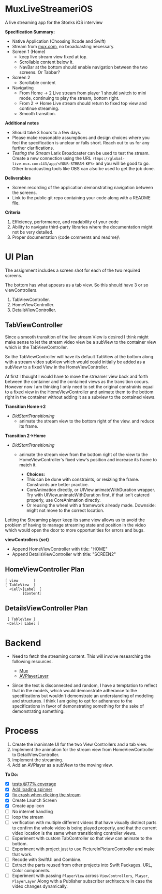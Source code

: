 # MuxLiveStreameriOS
A live streaming app for the Stonks iOS interview

**Specification Summary:** 
- Native Application (Choosing Xcode and Swift)
- Stream from [mux.com](https://docs.mux.com/guides/video/start-live-streaming), no broadcasting necessary. 
- Screen 1 (Home) 
  - keep live stream view fixed at top. 
  - Scrollable content below it. 
  - NavBar at the bottom should enable navigation between the two screens.  Or Tabbar? 
- Screen 2 
  - Scrollable content 
- Navigating
  - From Home -> 2 Live stream from player 1 should switch to mini mode, continuing to play the stream, bottom right.  
  - From 2 -> Home Live stream should return to fixed top view and continue streaming.
  - Smooth transition. 

**Additional notes**
- Should take 3 hours to a few days.
- Please make reasonable assumptions and design choices where you feel the specification is unclear or falls short. Reach out to us for any further clarifications. 
- *Testing the Stream* Larix Broadcaster can be used to test the stream. Create a new connection using the URL `rtmps://global-live.mux.com:443/app/<YOUR-STREAM-KEY>` and you will be good to go. Other broadcasting tools like OBS can also be used to get the job done.

**Deliverables**
- Screen recording of the application demonstrating navigation between the screens.
- Link to the public git repo containing your code along with a README file.

**Criteria**
1. Efficiency, performance, and readability of your code
2. Ability to navigate third-party libraries where the documentation might not be
very detailed.
3. Proper documentation (code comments and readme)\

# UI Plan #
The assignment includes a screen shot for each of the two required screens. 

The bottom has what appears as a tab view.  So this should have 3 or so viewControllers.  
1.  TabViewController. 
2.  HomeViewController.
3.  DetailsViewController.

## TabViewController ##
Since a smooth transition of the live stream View is desired I think might make sense to let the stream video view be a subView to the container view which is the TabViewController. 

So the TabViewController will have its default TabView at the bottom along with a stream video subView which would could initially be added as a subView to a fixed View in the HomeViewController.

At first I thought I would have to move the streamer view back and forth between the container and the contained views as the transition occurs.  However now I am thinking I only need to set the original constraints equal to a fixed view in the HomeViewController and animate them to the bottom right in the container without adding it as a subview to the contained views. 

**Transition Home->2** 
- *DidStartTransitioning*
  - animate the stream view to the bottom right of the view. and reduce its frame. 

**Transition 2->Home**
- *DidStartTransitioning*
  - animate the stream view from the bottom right of the view to the HomeViewController's fixed view's position and increase its frame to match it. 
    
    -  **Choices:** 
     - This can be done with constraints, or resizing the frame. Constraints are better practice. 
     - CoreAnimation directly, or UIView.animateWithDuration wrapper.  Try with UIView.animateWithDuration first, if that isn't catered properly, use CoreAnimation directly.  
     - Or reusing the wheel with a framework already made. Downside: might not move to the correct location.

Letting the Streaming player keep its same view allows us to avoid the problem of having to manage streaming state and position in the video which would open the door to more opportunities for errors and bugs.  

**viewControllers {set}**
- Append HomeViewController with title: "HOME"
- Append DetailsViewController with title: "SCREEN2"

## HomeViewController Plan ##
  ```[ Label      ]
  [ view       ]
  [ TableView  ] 
    <Cell>[Label  ]
          [Content]
   ```
  
## DetailsViewController Plan ## 
 ``` [ Label     ]
  [ TableView ]
  <Cell>[ Label ]
  ```
  

# Backend #
- Need to fetch the streaming content.  This will involve researching the following resources. 
  - [Mux](https://docs.mux.com/guides/video/start-live-streaming)
  - [AVPlayerLayer](https://developer.apple.com/documentation/avfoundation/avplayerlayer)

- Since the text is disconnected and random, I have a temptation to reflect that in the models, which would demonstrate adherance to the specifications but wouldn't demonstrate an understanding of modeling and structures.  I think I am going to opt for adherance to the specifications in favor of demonstrating something for the sake of demonstrating something. 
 

# Process #
1. Create the inanimate UI for the two View Controllers and a tab view. 
2. Implement the animation for the stream view from HomeViewController to DetailViewController. 
3. Implement the streaming. 
4. Add an AVPlayer as a subView to the moving view. 


**To Do:**
- [x] [tests @77% coverage](https://github.com/ElevatedUnderdogs/MuxLiveStreameriOS/pull/11)
- [x] [Add loading spinner](https://github.com/ElevatedUnderdogs/MuxLiveStreameriOS/pull/10)
- [x] [fix crash when clicking the stream](https://github.com/ElevatedUnderdogs/MuxLiveStreameriOS/pull/9)
- [x] Create Launch Screen
- [x] Create app icon
- [ ] No internet handling
- [ ] loop the stream
- [ ] verification with multiple different videos that have visually distinct parts to confirm the whole video is being played properly, and that the current video location is the same when transitioning controller views. 
- [ ] Experiment with custom TabController so that view can animate to the bottom. 
- [ ] Experiment with project just to use PictureInPictureController and make that work. 
- [ ] Recode with SwiftUI and Combine.
- [ ] Extract the parts reused from other projects into Swift Packages. URL, Color components. 
- [ ] Experiment with passing `PlayerView` across `ViewControllers`, `Player`, `PlayerLayer` Along with a Publisher subscriber architecture in case the video changes dynamically. 
